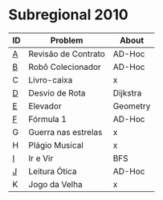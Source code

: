 # **Subregional 2010**

| ID  |  Problem  | About |
| - | ------------------- | -------- |
| [A](https://github.com/3Strela/Competitive_Programing/blob/master/Competitions/ACM-ICPC_Brazil_Subregional/AnyEx/RevisaoContrato.cpp) |  Revisão de Contrato |  AD-Hoc |
| [B](https://github.com/3Strela/Competitive_Programing/blob/master/Competitions/ACM-ICPC_Brazil_Subregional/AnyEx/RoboColecionador.cpp) |  Robô Colecionador |  AD-Hoc |
| C |  Livro-caixa |  x |
| [D](https://github.com/3Strela/Competitive_Programing/blob/master/Competitions/ACM-ICPC_Brazil_Subregional/AnyEx/DesvioRota.cpp) |  Desvio de Rota |  Dijkstra |
| [E](https://github.com/3Strela/Competitive_Programing/blob/master/Competitions/ACM-ICPC_Brazil_Subregional/AnyEx/Elevador.cpp) |  Elevador |  Geometry |
| [F](https://github.com/3Strela/Competitive_Programing/blob/master/Competitions/ACM-ICPC_Brazil_Subregional/AnyEx/Form1.cpp) |  Fórmula 1 |  AD-Hoc |
| G |  Guerra nas estrelas |  x |
| H |  Plágio Musical |  x |
| [I](https://github.com/3Strela/Competitive_Programing/blob/master/Competitions/ACM-ICPC_Brazil_Subregional/AnyEx/IrVir.cpp) |  Ir e Vir |  BFS |
| [J](https://github.com/3Strela/Competitive_Programing/blob/master/Competitions/ACM-ICPC_Brazil_Subregional/AnyEx/LeiOt.cpp) |  Leitura Ótica |  AD-Hoc |
| K|  Jogo da Velha |  x |